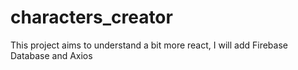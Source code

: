 # characters_creator
This project aims to understand a bit more react, I will add Firebase Database and Axios
